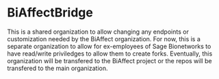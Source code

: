 # BiAffectBridge

This is a shared organization to allow changing any endpoints or customization needed by the BiAffect organization. For now, this is a separate organization to allow for ex-employees of Sage Bionetworks to have read/write priviledges to allow them to create forks. Eventually, this organization will be transfered to the BiAffect project or the repos will be transfered to the main organization.
